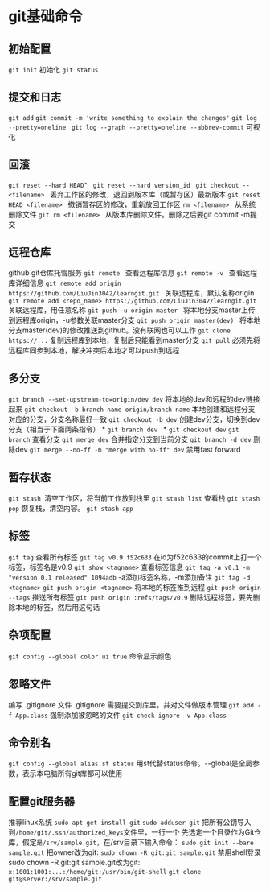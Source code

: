 # git基础命令

## 初始配置
`git init` 初始化
`git status`

## 提交和日志
`git add`
`git commit -m 'write something to explain the changes'`
`git log --pretty=oneline `
`git log --graph --pretty=oneline --abbrev-commit` 可视化

## 回滚
`git reset --hard HEAD^ `
`git reset --hard version_id `
`git checkout -- <filename> ` 丢弃工作区的修改，退回到版本库（或暂存区）最新版本
`git reset HEAD <filename> ` 撤销暂存区的修改，重新放回工作区
`rm <filename> ` 从系统删除文件
`git rm <filename> ` 从版本库删除文件。删除之后要git commit -m提交

## 远程仓库
github git仓库托管服务
`git remote ` 查看远程库信息
`git remote -v ` 查看远程库详细信息
`git remote add origin https://github.com/LiuJin3042/learngit.git ` 关联远程库，默认名称origin
`git remote add <repo_name> https://github.com/LiuJin3042/learngit.git ` 关联远程库，用任意名称
`git push -u origin master ` 将本地分支master上传到远程库origin，-u参数关联master分支
`git push origin master(dev) ` 将本地分支master(dev)的修改推送到github。没有联网也可以工作
`git clone https://...` 复制远程库到本地，复制后只能看到master分支
`git pull` 必须先将远程库同步到本地，解决冲突后本地才可以push到远程

## 多分支
`git branch --set-upstream-to=origin/dev dev` 将本地的dev和远程的dev链接起来
`git checkout -b branch-name origin/branch-name` 本地创建和远程分支对应的分支，分支名称最好一致
`git checkout -b dev` 创建dev分支，切换到dev分支（相当于下面两条指令）
    * `git branch dev `
    * `git checkout dev`
`git branch` 查看分支
`git merge dev` 合并指定分支到当前分支
`git branch -d dev` 删除dev
`git merge --no-ff -m "merge with no-ff" dev` 禁用fast forward

## 暂存状态
`git stash `清空工作区，将当前工作放到栈里
`git stash list` 查看栈
`git stash pop` 恢复栈，清空内容。
`git stash app`

## 标签
`git tag` 查看所有标签
`git tag v0.9 f52c633` 在id为f52c633的commit上打一个标签，标签名是v0.9
`git show <tagname>` 查看标签信息
`git tag -a v0.1 -m "version 0.1 released" 1094adb` -a添加标签名称，-m添加备注
`git tag -d <tagname>`
`git push origin <tagname>` 将本地的标签推到远程
`git push origin --tags` 推送所有标签
`git push origin :refs/tags/v0.9` 删除远程标签，要先删除本地的标签，然后用这句话

## 杂项配置
`git config --global color.ui true` 命令显示颜色

## 忽略文件
编写 .gitignore 文件
.gitignore 需要提交到库里，并对文件做版本管理
`git add -f App.class` 强制添加被忽略的文件
`git check-ignore -v App.class`

## 命令别名
`git config --global alias.st status` 用st代替status命令。--global是全局参数，表示本电脑所有git库都可以使用

## 配置git服务器
推荐linux系统
`sudo apt-get install git`
`sudo adduser git`
把所有公钥导入到`/home/git/.ssh/authorized_keys`文件里，一行一个
先选定一个目录作为Git仓库，假定`是/srv/sample.git`，在/srv目录下输入命令：
`sudo git init --bare sample.git`
把owner改为git: `sudo chown -R git:git sample.git`
禁用shell登录sudo chown -R git:git sample.git改为git: `x:1001:1001:...:/home/git:/usr/bin/git-shell`
`git clone git@server:/srv/sample.git`
